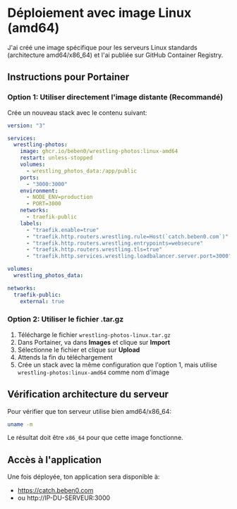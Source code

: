 # Déploiement avec image Linux (amd64)

J'ai créé une image spécifique pour les serveurs Linux standards (architecture amd64/x86_64) et l'ai publiée sur GitHub Container Registry.

## Instructions pour Portainer

### Option 1: Utiliser directement l'image distante (Recommandé)

Crée un nouveau stack avec le contenu suivant:

```yaml
version: "3"

services:
  wrestling-photos:
    image: ghcr.io/beben0/wrestling-photos:linux-amd64
    restart: unless-stopped
    volumes:
      - wrestling_photos_data:/app/public
    ports:
      - "3000:3000"
    environment:
      - NODE_ENV=production
      - PORT=3000
    networks:
      - traefik-public
    labels:
      - "traefik.enable=true"
      - "traefik.http.routers.wrestling.rule=Host(`catch.beben0.com`)"
      - "traefik.http.routers.wrestling.entrypoints=websecure"
      - "traefik.http.routers.wrestling.tls=true"
      - "traefik.http.services.wrestling.loadbalancer.server.port=3000"

volumes:
  wrestling_photos_data:

networks:
  traefik-public:
    external: true
```

### Option 2: Utiliser le fichier .tar.gz

1. Télécharge le fichier `wrestling-photos-linux.tar.gz`
2. Dans Portainer, va dans **Images** et clique sur **Import**
3. Sélectionne le fichier et clique sur **Upload**
4. Attends la fin du téléchargement
5. Crée un stack avec la même configuration que l'option 1, mais utilise `wrestling-photos:linux-amd64` comme nom d'image

## Vérification architecture du serveur

Pour vérifier que ton serveur utilise bien amd64/x86_64:

```bash
uname -m
```

Le résultat doit être `x86_64` pour que cette image fonctionne.

## Accès à l'application

Une fois déployée, ton application sera disponible à:

- https://catch.beben0.com
- ou http://IP-DU-SERVEUR:3000
